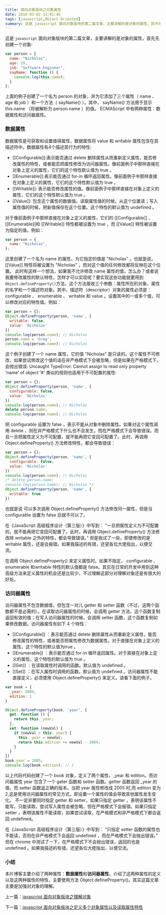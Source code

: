 ```yaml
---
title: 面向对象版块之对象属性
date: 2018-03-02 13:41:46
tags: [javascript,Object-Oriented]
summary: 这是 javascript 面向对象版块的第二篇文章，主要讲解的是对象的属性，其中对象的属性可以分为两种：数据属性和访问器属性，在理解这些知识点之后对理解对象有很大地帮助。
---
```


这是 `javascript` 面向对象版块的第二篇文章，主要讲解的是对象的属性，首先先创建一个对象:

``` javascript
var person = {
  name: "Nicholas",
  age: 29,
  job: "Software Engineer",
  sayName: function () {
    console.log(this.name);
  }
};
```
上面的例子创建了一个名为 person 的对象，并为它添加了三个属性（ name 、 age 和 job ）和一个方法（ sayName() ）。其中， sayName() 方法用于显示 this.name （将被解析为 person.name ）的值。
ECMAScript 中有两种属性：数据属性和访问器属性。
### 数据属性
数据属性是可获取和设置值得属性，数据属性将 value 和 writable 属性包含在其描述符中。数据属性有4个描述其行为的特性:
* [[Configurable]]:表示能否通过 delete 删除属性从而重新定义属性，能否修改属性的特性，或者能否把属性修改为访问器属性。像前面例子中那样直接在对象上定义的属性，它们的这个特性默认值为 true 。
* [[Enumerable]]:表示能否通过 for-in 循环返回属性。像前面例子中那样直接在对象上定义的属性，它们的这个特性默认值为 true 。
* [[Writable]]: 表示能否修改属性的值。像前面例子中那样直接在对象上定义的属性，它们的这个特性默认值为 true 。
* [[Value]]: 包含这个属性的数据值。读取属性值的时候，从这个位置读；写入属性值的时候，把新值保存在这个位置。这个特性的默认值为 undefined 。

对于像前面例子中那样直接在对象上定义的属性，它们的 [[Configurable]] 、 [[Enumerable]]和 [[Writable]] 特性都被设置为 true ，而 [[Value]] 特性被设置为指定的值。例如：

``` javascript
var person = {
  name: "Nicholas",
};
```
这里创建了一个名为 name 的属性，为它指定的值是 "Nicholas" 。也就是说， [[Value]] 特性将被设置为 "Nicholas" ，而对这个值的任何修改都将反映在这个位置。
此时有这样一个想法，如果我不允许修改 name 属性的值，怎么办？或者说我要修改属性的默认特性，怎样才可以实现呢？要实现这些功能就要用到` Object.defineProperty()`方法，这个方法接收三个参数：属性所在的对象、属性的名字和一个描述符对象。其中，描述符（descriptor）对象的属性必须是： configurable 、 enumerable 、 writable 和 value 。设置其中的一或多个值，可以修改对应的特性值。例如：
``` javascript
var person = {};
Object.defineProperty(person, 'name', {
  writable: false,
  value: 'Nicholas'
})
console.log(person.name); // Nicholas
person.name = 'Greg';
console.log(person.name); // Nicholas
```
这个例子创建了一个 name 属性，它的值 "Nicholas" 是只读的。这个属性不可修改，如果尝试修改这个值的话在非严格模式下会被忽略，但是如果在严格模式下，会抛出错误: 
Uncaught TypeError: Cannot assign to read only property 'name' of object '#<Object>'
类似的规则也适用于不可配置的属性:

``` javascript
var person = {};
Object.defineProperty(person, 'name', {
  configurable: false,
  value: 'Nicholas'
})
console.log(person.name); // Nicholas
delete person.name;
console.log(person.name); // Nicholas
```
把 configurable 设置为 false ，表示不能从对象中删除属性。如果对这个属性调用 delete ，则在非严格模式下什么也不会发生，而在严格模式下会导致错误。而且一旦把属性定义为不可配置，就不能再把它变回可配置了。此时，再调用 Object.defineProperty() 方法修改特性，都会导致错误：
``` javascript
var person = {};
Object.defineProperty(person, 'name', {
  configurable: false,
  value: 'Nicholas'
})
console.log(person.name); // Nicholas
/* delete person.name;
console.log(person.name); // Nicholas */
Object.defineProperty(person, 'name', {
  writable: true
})
```
也就是说 可以多次调用 Object.defineProperty() 方法修改同一属性，但是当 configurable 设置为 false 后就不可以了。

<p class="tip">在《JavaScript 高级程序设计（第三版）》中写到：
“一旦把属性定义为不可配置的，就不能再把它变回可配置了。此时，再调用 Object.defineProperty() 方法修改除 writable 之外的特性，都会导致错误。”
但是我试了一些，即使修改的是 writable 属性，还是会报错。如果我描述的有错，还望各位大佬指出，以便交流。</p>

在调用 Object.defineProperty() 来定义属性时。如果不指定， configurable 、 enumerable 和writable 特性的默认值都是 false。其实在日常的开发中用到这种高级方法来定义属性的机会还是比较少，不过理解这部分对理解对象还是有很大的好处。

### 访问器属性

访问器属性不包含数据值，但包含一对儿 getter 和 setter 函数（不过，这两个函数都不是必需的）。在读取访问器属性的时候，会调用 getter 方法，这个函数复制返回有效的值；在写入访问器属性的时候，会调用 setter 函数，这个函数复制如果修改数据。访问器属性有如下 4 个特性：

* [[Configurable]] ：表示能否通过 delete 删除属性从而重新定义属性，能否修改属性的特性，或者能否把属性修改为数据属性。对于直接在对象上定义的属性，这个特性的默认值为true 。
* [[Enumerable]] ：表示能否通过 for-in 循环返回属性。对于直接在对象上定义的属性，这个特性的默认值为 true 。
* [[Get]] ：在读取属性时调用的函数。默认值为 undefined 。
* [[Set]] ：在写入属性时调用的函数。默认值为 undefined 。访问器属性不能直接定义，必须使用 Object.defineProperty() 来定义。请看下面的例子。

``` javascript
var book = {
  _year: 2004,
  edition: 1
}

Object.defineProperty(book, 'year', {
  get: function () {
    return this._year;
  },
  set: function (newVal) {
    if (newVal > this._year) {
      this._year = newVal;
      return this.edition += newVal - 2004;
    }
  }
})
book.year = 2005;
console.log(book.edition); // 2
```
以上代码代码创建了一个 book 对象，定义了两个属性，_year 和 edition。而访问器属性 year 包含了一个 geter 函数和 setter 函数。getter 函数返回 _year 的值，而 setter 函数返正确的版本。当把 year 属性修改成 2005 时,而 edition 变为 2,这是使用访问器属性的常见方式，即设置一个属性的值会导致其他属性发生变化。
不一定非要同时指定 getter 和 setter，如果只指定 getter ，表明该属性不能写，只能读取，尝试写入属性会被忽略，但在严格模式下会报错。如果只指定 setter ，表明该属性不能读取，如果尝试读取，在严格模式和非严格模式下都会返回 undefined。

<p class="tip">
在《JavaScript 高级程序设计（第三版）》中写到：
“只指定 setter 函数的属性也不能读，否则在非严格模式下会返回 undefined ，而在严格模式下会抛出错误。”
但在 chrome 中测试了一下，在严格模式下不会抛出错误，返回的也是 undefined 。如果我描述的有错，还望各位大佬指出，以便交流。
</p>

### 小结
本片博客主要介绍了两种属性：**数据属性**和**访问器属性**，介绍了这两种属性的定义以及这两种属性的特性，主要使用方法 Object.defineProperty()。其实这篇文章主要是加强对对象的理解。

上一篇：[javascript 面向对象版块之理解对象](https://kuangpf.github.io/blog/2018/03/02/javascript-understand-object/)

下一篇：[javascript 面向对象版块之定义多个对象属性以及读取属性特性 ](https://kuangpf.github.io/blog/2018/03/02/javascript-understand-object-more/)
